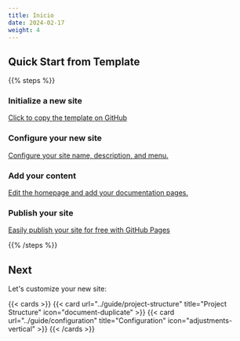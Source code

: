 ```yaml
---
title: Inicio
date: 2024-02-17
weight: 4
---
```


## Quick Start from Template

{{% steps %}}

### Initialize a new site

[Click to copy the template on GitHub](https://github.com/new?template_name=theme-documentation&template_owner=HugoBlox)

### Configure your new site

[Configure your site name, description, and menu.](https://docs.hugoblox.com/tutorial/blog/)

### Add your content

[Edit the homepage and add your documentation pages.](https://docs.hugoblox.com/tutorial/blog/)

### Publish your site

[Easily publish your site for free with GitHub Pages](https://docs.hugoblox.com/tutorial/blog/)

{{% /steps %}}

## Next

Let's customize your new site:

{{< cards >}}
  {{< card url="../guide/project-structure" title="Project Structure" icon="document-duplicate" >}}
  {{< card url="../guide/configuration" title="Configuration" icon="adjustments-vertical" >}}
{{< /cards >}}
